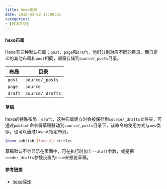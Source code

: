```yaml
---
title: hexo布局
date: 2018-03-02 17:00:55
categories: 
- [技术杂记]
---
```


#### hexo布局

Hexo有三种默认布局：`post`、`page`和`draft`，他们分别对应不同的目录，而自定义的其他布局和`post`相同，都将存储到`source/_posts`目录。

| 布局    | 目录             |
| ------- | ---------------- |
| `post`  | `source/_posts`  |
| `page`  | `source`         |
| `draft` | `source/_drafts` |

#### 草稿

hexo的特殊布局：`draft`，这种布局建立时会被保存到`source/_drafts`文件夹，可通过`publish`命令将草稿移动到`source/_posts`目录下，该命令的使用方式与`new`类似，也可以通过`layout`指定布局。

```bash
$hexo publish [layout] <title>
```

草稿默认不会显示在页面中，可在执行时加上`--draft`参数，或是把`render_drafts`参数设置为`true`来预览草稿。

#### 参考链接

- [hexo写作](https://hexo.io/zh-cn/docs/writing.html)